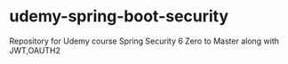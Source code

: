 # udemy-spring-boot-security
Repository for Udemy course Spring Security 6 Zero to Master along with JWT,OAUTH2
